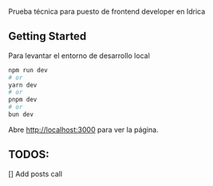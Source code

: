 Prueba técnica para puesto de frontend developer en Idrica

## Getting Started

Para levantar el entorno de desarrollo local

```bash
npm run dev
# or
yarn dev
# or
pnpm dev
# or
bun dev
```
Abre [http://localhost:3000](http://localhost:3000) para ver la página.

## TODOS:

[] Add posts call